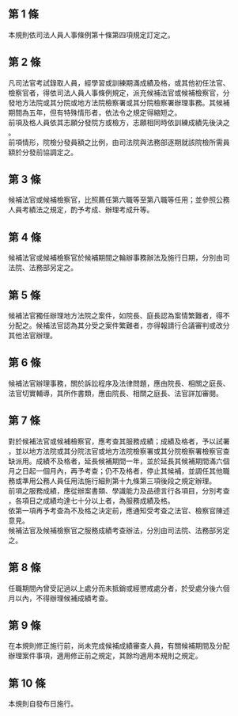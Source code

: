 第 1 條
-------
本規則依司法人員人事條例第十條第四項規定訂定之。

第 2 條
-------
凡司法官考試錄取人員，經學習或訓練期滿成績及格，或其他初任法官、  
檢察官者，得依司法人員人事條例規定，派充候補法官或候補檢察官，分  
發地方法院或其分院或地方法院檢察署或其分院檢察署辦理事務。其候補  
期間為五年，但有特殊情形者，依法令之規定得縮短之。                
前項及格人員依其志願分發院方或檢方，志願相同時依訓練成績先後決之  
。                                                                
前項情形，院檢分發員額之比例，由司法院與法務部逐期就該院檢所需員  
額於分發前協調定之。

第 3 條
-------
候補法官或候補檢察官，比照薦任第六職等至第八職等任用；並參照公務  
人員考績法之規定，酌予考成、辦理考成升等。

第 4 條
-------
候補法官或候補檢察官於候補期間之輪辦事務辦法及施行日期，分別由司  
法院、法務部另定之。

第 5 條
-------
候補法官獨任辦理地方法院之案件，如院長、庭長認為案情繁難者，得不  
分配之。候補法官認為其分受之案件繁難者，亦得報請行合議審判或改分  
其他法官辦理。

第 6 條
-------
候補法官辦理事務，關於訴訟程序及法律問題，應由院長、相關之庭長、  
法官切實輔導，其所作書類，應由院長、相關之庭長、法官詳加審閱。

第 7 條
-------
對於候補法官或候補檢察官，應考查其服務成績；成績及格者，予以試署  
，並以地方法院或其分院法官或地方法院檢察署或其分院檢察署檢察官查  
缺派用。成績不及格者，延長候補期間一年，並於延長其候補期間滿六個  
月之日起一個月內，再予考查；仍不及格者，停止其候補，並調任其他職  
務或準用公務人員任用法施行細則第十九條第三項後段之規定辦理。      
前項之服務成績，應從辦案書類、學識能力及品德言行各項目，分別考查  
，各項目之成績均達七十分以上者，為服務成績及格。                  
依第一項再予考查為不及格之決定前，應通知受考查之法官、檢察官陳述  
意見。                                                            
候補法官及候補檢察官之服務成績考查辦法，分別由司法院、法務部另定  
之。

第 8 條
-------
任職期間內曾受記過以上處分而未抵銷或經懲戒處分者，於受處分後六個  
月以內，不得辦理候補成績考查。

第 9 條
-------
在本規則修正施行前，尚未完成候補成績審查人員，有關候補期間及分配  
辦理案件事項，適用修正前之規定，其餘均適用本規則之規定。

第 10 條
--------
本規則自發布日施行。

